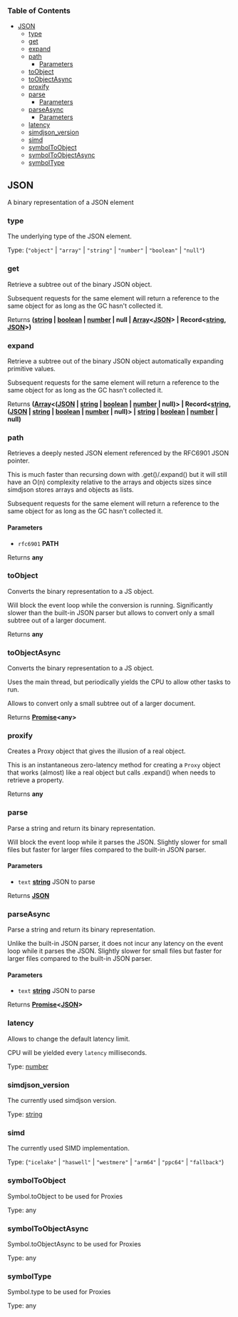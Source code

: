 <!-- Generated by documentation.js. Update this documentation by updating the source code. -->

### Table of Contents

*   [JSON][1]
    *   [type][2]
    *   [get][3]
    *   [expand][4]
    *   [path][5]
        *   [Parameters][6]
    *   [toObject][7]
    *   [toObjectAsync][8]
    *   [proxify][9]
    *   [parse][10]
        *   [Parameters][11]
    *   [parseAsync][12]
        *   [Parameters][13]
    *   [latency][14]
    *   [simdjson\_version][15]
    *   [simd][16]
    *   [symbolToObject][17]
    *   [symbolToObjectAsync][18]
    *   [symbolType][19]

## JSON

A binary representation of a JSON element

### type

The underlying type of the JSON element.

Type: (`"object"` | `"array"` | `"string"` | `"number"` | `"boolean"` | `"null"`)

### get

Retrieve a subtree out of the binary JSON object.

Subsequent requests for the same element will return a reference
to the same object for as long as the GC hasn't collected it.

Returns **([string][20] | [boolean][21] | [number][22] | null | [Array][23]<[JSON][1]> | Record<[string][20], [JSON][1]>)**&#x20;

### expand

Retrieve a subtree out of the binary JSON object
automatically expanding primitive values.

Subsequent requests for the same element will return a reference
to the same object for as long as the GC hasn't collected it.

Returns **([Array][23]<([JSON][1] | [string][20] | [boolean][21] | [number][22] | null)> | Record<[string][20], ([JSON][1] | [string][20] | [boolean][21] | [number][22] | null)> | [string][20] | [boolean][21] | [number][22] | null)**&#x20;

### path

Retrieves a deeply nested JSON element referenced by the RFC6901 JSON pointer.

This is much faster than recursing down with .get()/.expand() but
it will still have an O(n) complexity relative to the arrays and objects
sizes since simdjson stores arrays and objects as lists.

Subsequent requests for the same element will return a reference
to the same object for as long as the GC hasn't collected it.

#### Parameters

*   `rfc6901` **PATH**&#x20;

Returns **any**&#x20;

### toObject

Converts the binary representation to a JS object.

Will block the event loop while the conversion is running.
Significantly slower than the built-in JSON parser but
allows to convert only a small subtree out of a larger
document.

Returns **any**&#x20;

### toObjectAsync

Converts the binary representation to a JS object.

Uses the main thread, but periodically yields the CPU
to allow other tasks to run.

Allows to convert only a small subtree out of a larger
document.

Returns **[Promise][24]\<any>**&#x20;

### proxify

Creates a Proxy object that gives the illusion of a real object.

This is an instantaneous zero-latency method for creating a
`Proxy` object that works (almost) like a real object but
calls .expand() when needs to retrieve a property.

Returns **any**&#x20;

### parse

Parse a string and return its binary representation.

Will block the event loop while it parses the JSON. Slightly
slower for small files but faster for larger files compared
to the built-in JSON parser.

#### Parameters

*   `text` **[string][20]** JSON to parse

Returns **[JSON][1]**&#x20;

### parseAsync

Parse a string and return its binary representation.

Unlike the built-in JSON parser, it does not incur any latency
on the event loop while it parses the JSON. Slightly slower for
small files but faster for larger files compared to the built-in
JSON parser.

#### Parameters

*   `text` **[string][20]** JSON to parse

Returns **[Promise][24]<[JSON][1]>**&#x20;

### latency

Allows to change the default latency limit.

CPU will be yielded every `latency` milliseconds.

Type: [number][22]

### simdjson\_version

The currently used simdjson version.

Type: [string][20]

### simd

The currently used SIMD implementation.

Type: (`"icelake"` | `"haswell"` | `"westmere"` | `"arm64"` | `"ppc64"` | `"fallback"`)

### symbolToObject

Symbol.toObject to be used for Proxies

Type: any

### symbolToObjectAsync

Symbol.toObjectAsync to be used for Proxies

Type: any

### symbolType

Symbol.type to be used for Proxies

Type: any

[1]: #json

[2]: #type

[3]: #get

[4]: #expand

[5]: #path

[6]: #parameters

[7]: #toobject

[8]: #toobjectasync

[9]: #proxify

[10]: #parse

[11]: #parameters-1

[12]: #parseasync

[13]: #parameters-2

[14]: #latency

[15]: #simdjson_version

[16]: #simd

[17]: #symboltoobject

[18]: #symboltoobjectasync

[19]: #symboltype

[20]: https://developer.mozilla.org/docs/Web/JavaScript/Reference/Global_Objects/String

[21]: https://developer.mozilla.org/docs/Web/JavaScript/Reference/Global_Objects/Boolean

[22]: https://developer.mozilla.org/docs/Web/JavaScript/Reference/Global_Objects/Number

[23]: https://developer.mozilla.org/docs/Web/JavaScript/Reference/Global_Objects/Array

[24]: https://developer.mozilla.org/docs/Web/JavaScript/Reference/Global_Objects/Promise
